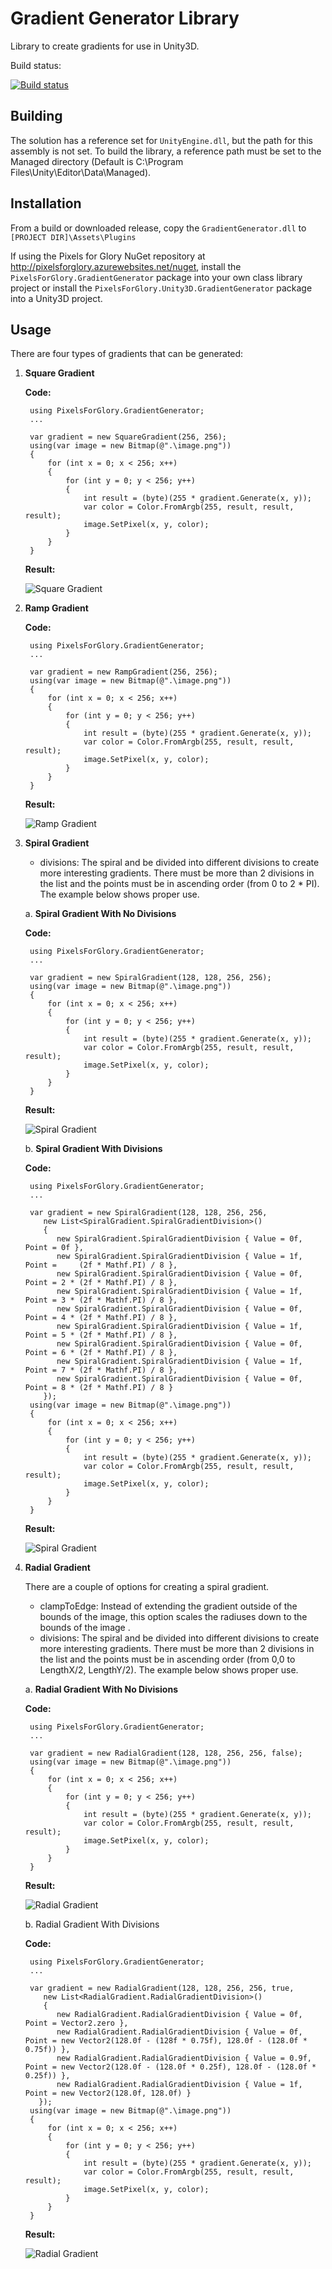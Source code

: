 # Gradient Generator Library
Library to create gradients for use in Unity3D.  

Build status:

[![Build status](https://ci.appveyor.com/api/projects/status/hmdj9iroob2erp1r/branch/master?svg=true)](https://ci.appveyor.com/project/LlamaBot/gradientgenerator/branch/master)

## Building
The solution has a reference set for `UnityEngine.dll`, but the path for this assembly is not set. To build the library, a reference path must be set to the Managed directory (Default is C:\Program Files\Unity\Editor\Data\Managed).

## Installation
From a build or downloaded release, copy the `GradientGenerator.dll` to `[PROJECT DIR]\Assets\Plugins`

If using the Pixels for Glory NuGet repository at http://pixelsforglory.azurewebsites.net/nuget, install the `PixelsForGlory.GradientGenerator` package into your own class library project or install the `PixelsForGlory.Unity3D.GradientGenerator` package into a Unity3D project.

## Usage
There are four types of gradients that can be generated:

1. **Square Gradient**
   
   **Code:**
    
        using PixelsForGlory.GradientGenerator;
        ...
       
        var gradient = new SquareGradient(256, 256);
        using(var image = new Bitmap(@".\image.png"))
        {
            for (int x = 0; x < 256; x++)
            {
                for (int y = 0; y < 256; y++)
                {
                    int result = (byte)(255 * gradient.Generate(x, y));
                    var color = Color.FromArgb(255, result, result, result);
                    image.SetPixel(x, y, color);
                }
            }
        }
      
   **Result:**
      
      ![Square Gradient](./GradientGeneratorTest/OriginalImages/SquareGradient.png?raw=true "Square Gradient")

2. **Ramp Gradient**

   **Code:**
    
        using PixelsForGlory.GradientGenerator;
        ...
       
        var gradient = new RampGradient(256, 256);
        using(var image = new Bitmap(@".\image.png"))
        {
            for (int x = 0; x < 256; x++)
            {
                for (int y = 0; y < 256; y++)
                {
                    int result = (byte)(255 * gradient.Generate(x, y));
                    var color = Color.FromArgb(255, result, result, result);
                    image.SetPixel(x, y, color);
                }
            }
        }
   
   **Result:**
       
      ![Ramp Gradient](./GradientGeneratorTest/OriginalImages/RampGradient.png?raw=true "Ramp Gradient")

3. **Spiral Gradient**
   
   * divisions: The spiral and be divided into different divisions to create more interesting gradients.  There must be more than 2 divisions in the list and the points must be in ascending order (from 0 to 2 * PI).  The example below shows proper use.

   a. **Spiral Gradient With No Divisions**
  
   **Code:**
       
        using PixelsForGlory.GradientGenerator;
        ...
   
        var gradient = new SpiralGradient(128, 128, 256, 256);
        using(var image = new Bitmap(@".\image.png"))
        {
            for (int x = 0; x < 256; x++)
            {
                for (int y = 0; y < 256; y++)
                {
                    int result = (byte)(255 * gradient.Generate(x, y));
                    var color = Color.FromArgb(255, result, result, result);
                    image.SetPixel(x, y, color);
                }
            }
        }

   **Result:**
      
      ![Spiral Gradient](./GradientGeneratorTest/OriginalImages/SpiralGradient128_128.png?raw=true "Spiral Gradient")
      
   b. **Spiral Gradient With Divisions**
   
   **Code:**
       
        using PixelsForGlory.GradientGenerator;
        ...
   
        var gradient = new SpiralGradient(128, 128, 256, 256,
           new List<SpiralGradient.SpiralGradientDivision>()
           {
              new SpiralGradient.SpiralGradientDivision { Value = 0f, Point = 0f },
              new SpiralGradient.SpiralGradientDivision { Value = 1f, Point =     (2f * Mathf.PI) / 8 },
              new SpiralGradient.SpiralGradientDivision { Value = 0f, Point = 2 * (2f * Mathf.PI) / 8 },
              new SpiralGradient.SpiralGradientDivision { Value = 1f, Point = 3 * (2f * Mathf.PI) / 8 },
              new SpiralGradient.SpiralGradientDivision { Value = 0f, Point = 4 * (2f * Mathf.PI) / 8 },
              new SpiralGradient.SpiralGradientDivision { Value = 1f, Point = 5 * (2f * Mathf.PI) / 8 },
              new SpiralGradient.SpiralGradientDivision { Value = 0f, Point = 6 * (2f * Mathf.PI) / 8 },
              new SpiralGradient.SpiralGradientDivision { Value = 1f, Point = 7 * (2f * Mathf.PI) / 8 },
              new SpiralGradient.SpiralGradientDivision { Value = 0f, Point = 8 * (2f * Mathf.PI) / 8 }
           });
        using(var image = new Bitmap(@".\image.png"))
        {
            for (int x = 0; x < 256; x++)
            {
                for (int y = 0; y < 256; y++)
                {
                    int result = (byte)(255 * gradient.Generate(x, y));
                    var color = Color.FromArgb(255, result, result, result);
                    image.SetPixel(x, y, color);
                }
            }
        }

   **Result:**
      
      ![Spiral Gradient](./GradientGeneratorTest/OriginalImages/SpiralGradientWithDivisions128_128.png?raw=true "Spiral Gradient")
      
3. **Radial Gradient**
   
   There are a couple of options for creating a spiral gradient.  
   * clampToEdge: Instead of extending the gradient outside of the bounds of the image, this option scales the radiuses down to the bounds of the image .
   * divisions: The spiral and be divided into different divisions to create more interesting gradients.  There must be more than 2 divisions in the list and the points must be in ascending order (from 0,0 to LengthX/2, LengthY/2).  The example below shows proper use.

   a. **Radial Gradient With No Divisions**
  
   **Code:**
       
        using PixelsForGlory.GradientGenerator;
        ...
   
        var gradient = new RadialGradient(128, 128, 256, 256, false);
        using(var image = new Bitmap(@".\image.png"))
        {
            for (int x = 0; x < 256; x++)
            {
                for (int y = 0; y < 256; y++)
                {
                    int result = (byte)(255 * gradient.Generate(x, y));
                    var color = Color.FromArgb(255, result, result, result);
                    image.SetPixel(x, y, color);
                }
            }
        }

   **Result:**
      
      ![Radial Gradient](./GradientGeneratorTest/OriginalImages/RadialGradient128_128.png?raw=true "Radial Gradient")
      
   b. Radial Gradient With Divisions
   
   **Code:**
       
        using PixelsForGlory.GradientGenerator;
        ...
   
        var gradient = new RadialGradient(128, 128, 256, 256, true,
           new List<RadialGradient.RadialGradientDivision>()
           {
              new RadialGradient.RadialGradientDivision { Value = 0f, Point = Vector2.zero },
              new RadialGradient.RadialGradientDivision { Value = 0f, Point = new Vector2(128.0f - (128f * 0.75f), 128.0f - (128.0f * 0.75f)) },
              new RadialGradient.RadialGradientDivision { Value = 0.9f, Point = new Vector2(128.0f - (128.0f * 0.25f), 128.0f - (128.0f * 0.25f)) },
              new RadialGradient.RadialGradientDivision { Value = 1f, Point = new Vector2(128.0f, 128.0f) }
          });
        using(var image = new Bitmap(@".\image.png"))
        {
            for (int x = 0; x < 256; x++)
            {
                for (int y = 0; y < 256; y++)
                {
                    int result = (byte)(255 * gradient.Generate(x, y));
                    var color = Color.FromArgb(255, result, result, result);
                    image.SetPixel(x, y, color);
                }
            }
        }

   **Result:**
      
      ![Radial Gradient](./GradientGeneratorTest/OriginalImages/RadialGradientWithDivisions128_128.png?raw=true "Radial Gradient")
